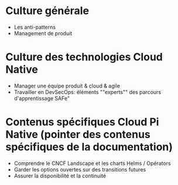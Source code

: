 
# Culture générale
- Les anti-patterns
- Management de produit

# Culture des technologies Cloud Native
- Manager une équipe produit & cloud & agile
- Travailler en DevSecOps: éléments ""experts"" des parcours d'apprentissage SAFe"

# Contenus spécifiques Cloud Pi Native (pointer des contenus spécifiques de la documentation) 
- Comprendre le CNCF Landscape et les charts Helms / Opérators
- Garder les options ouvertes sur des transitions futures
- Assurer la disponibilité et la continuité

